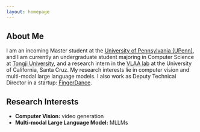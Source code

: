 ```yaml
---
layout: homepage
---
```


## About Me

I am an incoming Master student at the [University of Pennsylvania (UPenn)](https://www.seas.upenn.edu/), and I am currently an undergraduate student majoring in Computer Science at [Tongji University](https://cs.tongji.edu.cn), and a research intern in the [VLAA lab](https://ucsc-vlaa.github.io/) at the University of California, Santa Cruz. My research interests lie in computer vision and multi-modal large language models. I also work as Deputy Technical Director in a startup: [FingerDance](https://fingerdance.ai/home/).

## Research Interests

- **Computer Vision:** video generation
- **Multi-modal Large Language Model:** MLLMs

<!-- ## News -->

<!-- - **[Feb. 2020]** Our paper about incremental learning is accepted to CVPR 2020.
- **[Feb. 2020]** We will host the ACM Multimedia Asia 2020 conference in Singapore!
- **[Sept. 2019]** Our paper about few-shot learning is accepted to NeurIPS 2019.
- **[Mar. 2019]** Our paper about few-shot learning is accepted to CVPR 2019. -->
<!-- 
{% include_relative _includes/publications.md %}

{% include_relative _includes/services.md %} -->

